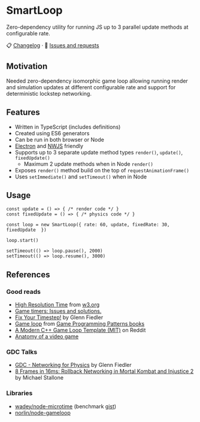 # SmartLoop

Zero-dependency utility for running JS up to 3 parallel update methods at configurable rate.

📋 [Changelog](https://github.com/derived-studio/smart-loop/blob/main/README.md)
·
📢 [Issues and requests](https://github.com/derived-studio/smart-loop/issues)

## Motivation

Needed zero-dependency isomorphic game loop allowing running render and simulation updates at different configurable rate and support for deterministic lockstep networking.

## Features

- Written in TypeScript (includes definitions)
- Created using ES6 generators
- Can be run in both browser or Node
- [Electron](https://www.electronjs.org/) and [NWJS](https://nwjs.io/) friendly
- Supports up to 3 separate update method types `render()`, `update()`, `fixedUpdate()`
  - Maximum 2 update methods when in Node `render()`
- Exposes `render()` method build on the top of `requestAnimationFrame()`
- Uses `setImmediate()` and `setTimeout()` when in Node

## Usage

```
const update = () => { /* render code */ }
const fixedUpdate = () => { /* physics code */ }

const loop = new SmartLoop({ rate: 60, update, fixedRate: 30, fixedUpdate  })

loop.start()

setTimeout(() => loop.pause(), 2000)
setTimeout(() => loop.resume(), 3000)
```

## References

### Good reads

- [High Resolution Time](https://www.w3.org/TR/hr-time) from [w3.org](https://www.w3.org)
- [Game timers: Issues and solutions.](https://www.fabiensanglard.net/timer_and_framerate/index.php)
- [Fix Your Timestep!](https://gafferongames.com/post/fix_your_timestep/) by Glenn Fiedler
- [Game loop](http://gameprogrammingpatterns.com/game-loop.html) from [Game Programming Patterns books](http://gameprogrammingpatterns.com/)
- [A Modern C++ Game Loop Template (MIT)](https://www.reddit.com/r/gamedev/comments/41v2td/a_modern_c_game_loop_template_mit/) on Reddit
- [Anatomy of a video game](https://developer.mozilla.org/en-US/docs/Games/Anatomy)

### GDC Talks

- [GDC - Networking for Physics](https://www.youtube.com/watch?v=Z9X4lysFr64) by Glenn Fiedler
- [8 Frames in 16ms: Rollback Networking in Mortal Kombat and Injustice 2](https://www.youtube.com/watch?v=7jb0FOcImdg&t=1082s&ab_channel=GDC) by Michael Stallone

### Libraries

- [wadey/node-microtime](https://github.com/wadey/node-microtime) (benchmark [gist](https://gist.github.com/fengmk2/4345606))
- [norlin/node-gameloop](https://github.com/norlin/node-gameloop/blob/master/lib/gameloop.js)
